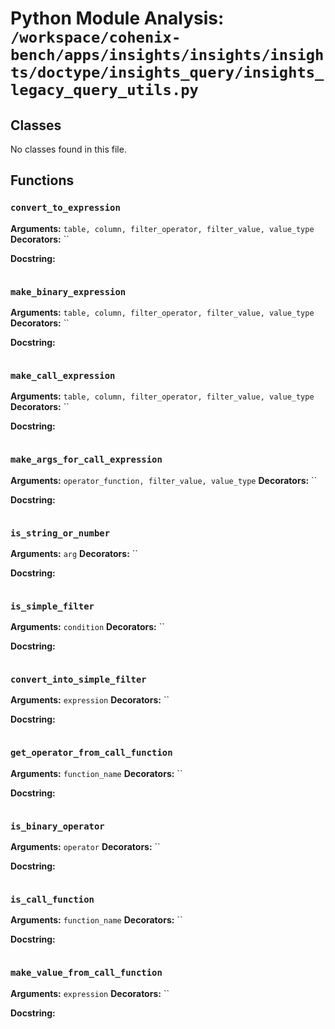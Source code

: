 # Python Module Analysis: `/workspace/cohenix-bench/apps/insights/insights/insights/doctype/insights_query/insights_legacy_query_utils.py`

## Classes

No classes found in this file.


## Functions

### `convert_to_expression`
**Arguments:** `table, column, filter_operator, filter_value, value_type`
**Decorators:** ``

**Docstring:**
```

```
### `make_binary_expression`
**Arguments:** `table, column, filter_operator, filter_value, value_type`
**Decorators:** ``

**Docstring:**
```

```
### `make_call_expression`
**Arguments:** `table, column, filter_operator, filter_value, value_type`
**Decorators:** ``

**Docstring:**
```

```
### `make_args_for_call_expression`
**Arguments:** `operator_function, filter_value, value_type`
**Decorators:** ``

**Docstring:**
```

```
### `is_string_or_number`
**Arguments:** `arg`
**Decorators:** ``

**Docstring:**
```

```
### `is_simple_filter`
**Arguments:** `condition`
**Decorators:** ``

**Docstring:**
```

```
### `convert_into_simple_filter`
**Arguments:** `expression`
**Decorators:** ``

**Docstring:**
```

```
### `get_operator_from_call_function`
**Arguments:** `function_name`
**Decorators:** ``

**Docstring:**
```

```
### `is_binary_operator`
**Arguments:** `operator`
**Decorators:** ``

**Docstring:**
```

```
### `is_call_function`
**Arguments:** `function_name`
**Decorators:** ``

**Docstring:**
```

```
### `make_value_from_call_function`
**Arguments:** `expression`
**Decorators:** ``

**Docstring:**
```

```

